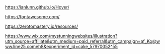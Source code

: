 https://ianlunn.github.io/Hover/


https://fontawesome.com/


https://zerotomastery.io/resources/

https://www.wix.com/mystunningwebsites/illustration?utm_source=affiliate&utm_medium=paid_referral&utm_campaign=af_Ko@www.line25.comeh8&experiment_id=cake_57970052^55
